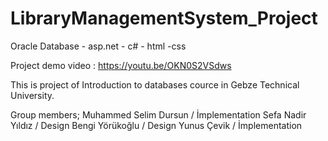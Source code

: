 # LibraryManagementSystem_Project
Oracle Database - asp.net - c# - html -css

Project demo video : https://youtu.be/OKN0S2VSdws

This is project of Introduction to databases cource in Gebze Technical University.

Group members;
Muhammed Selim Dursun / İmplementation
Sefa Nadir Yıldız / Design
Bengi Yörükoğlu / Design
Yunus Çevik / İmplementation
